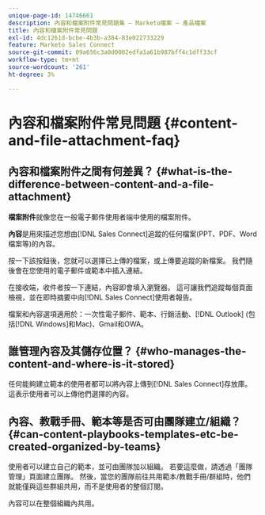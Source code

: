 ```yaml
---
unique-page-id: 14746661
description: 內容和檔案附件常見問題集 — Marketo檔案 — 產品檔案
title: 內容和檔案附件常見問題
exl-id: 4dc1261d-bcbe-4b3b-a384-83e022733229
feature: Marketo Sales Connect
source-git-commit: 09a656c3a0d0002edfa1a61b987bff4c1dff33cf
workflow-type: tm+mt
source-wordcount: '261'
ht-degree: 3%

---
```


# 內容和檔案附件常見問題 {#content-and-file-attachment-faq}

## 內容和檔案附件之間有何差異？ {#what-is-the-difference-between-content-and-a-file-attachment}

**檔案附件**&#x200B;就像您在一般電子郵件使用者端中使用的檔案附件。

**內容**&#x200B;是用來描述您想由[!DNL Sales Connect]追蹤的任何檔案(PPT、PDF、Word檔案等)的內容。

按一下該按鈕後，您就可以選擇已上傳的檔案，或上傳要追蹤的新檔案。 我們隨後會在您使用的電子郵件或範本中插入連結。

在接收端，收件者按一下連結，內容即會填入瀏覽器。 這可讓我們追蹤每個頁面檢視，並在即時摘要中向[!DNL Sales Connect]使用者報告。

檔案和內容選項適用於：一次性電子郵件、範本、行銷活動、[!DNL Outlook] (包括[!DNL Windows]和Mac)、Gmail和OWA。

## 誰管理內容及其儲存位置？ {#who-manages-the-content-and-where-is-it-stored}

任何能夠建立範本的使用者都可以將內容上傳到[!DNL Sales Connect]存放庫。 這表示使用者可以上傳他們選擇的內容。

## 內容、教戰手冊、範本等是否可由團隊建立/組織？ {#can-content-playbooks-templates-etc-be-created-organized-by-teams}

使用者可以建立自己的範本，並可由團隊加以組織。 若要這麼做，請透過「團隊管理」頁面建立團隊。 然後，當您的團隊前往共用範本/教戰手冊/群組時，他們就能僅與這些群組共用，而不是使用者的整個訂閱。

內容可以在整個組織內共用。
